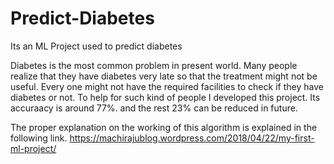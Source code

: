 # Predict-Diabetes
Its an ML Project used to predict diabetes

Diabetes is the most common problem in present world. Many people realize that they have diabetes very late so that the treatment might not be useful. Every one might not have the required facilities to check if they have diabetes or not. To help for such kind of people I developed this project. Its accuraacy is around 77%. and the rest 23% can be reduced in future.


The proper explanation on the working of this algorithm is explained in the following link.
https://machirajublog.wordpress.com/2018/04/22/my-first-ml-project/
